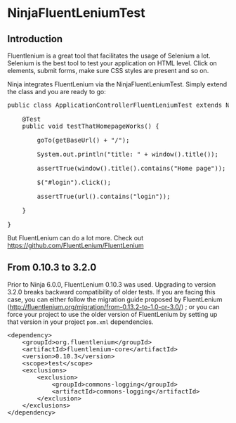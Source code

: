 NinjaFluentLeniumTest
=====================

Introduction
------------

Fluentlenium is a great tool that facilitates the usage of Selenium a lot. Selenium is the best
tool to test your application on HTML level. Click on elements, submit forms, make sure
CSS styles are present and so on.

Ninja integrates FluentLenium via the NinjaFluentLeniumTest. 
Simply extend the class and you are ready to go:


<pre class="prettyprint">
public class ApplicationControllerFluentLeniumTest extends NinjaFluentLeniumTest {

    @Test
    public void testThatHomepageWorks() {

        goTo(getBaseUrl() + "/");

        System.out.println("title: " + window().title());

        assertTrue(window().title().contains("Home page"));

        $("#login").click();

        assertTrue(url().contains("login"));

    }

}
</pre>

But FluentLenium can do a lot more. Check out https://github.com/FluentLenium/FluentLenium


From 0.10.3 to 3.2.0
--------------------

Prior to Ninja 6.0.0, FluentLenium 0.10.3 was used. Upgrading to version 3.2.0 breaks backward compatibility
of older tests. If you are facing this case, you can either follow the migration guide proposed by FluentLenium
(http://fluentlenium.org/migration/from-0.13.2-to-1.0-or-3.0/) ; or you can force your project to use
the older version of FluentLenium by setting up that version in your project <code>pom.xml</code> dependencies.

<pre class="prettyprint">
&lt;dependency&gt;
    &lt;groupId>org.fluentlenium&lt;/groupId&gt;
    &lt;artifactId>fluentlenium-core&lt;/artifactId&gt;
    &lt;version>0.10.3&lt;/version&gt;
    &lt;scope>test&lt;/scope&gt;
    &lt;exclusions&gt;
        &lt;exclusion&gt;
            &lt;groupId&gt;commons-logging&lt;/groupId&gt;
            &lt;artifactId&gt;commons-logging&lt;/artifactId&gt;
        &lt;/exclusion&gt;
    &lt;/exclusions&gt;
&lt;/dependency&gt;
</pre>
